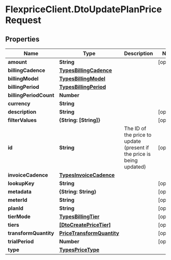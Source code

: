 # FlexpriceClient.DtoUpdatePlanPriceRequest

## Properties

Name | Type | Description | Notes
------------ | ------------- | ------------- | -------------
**amount** | **String** |  | [optional] 
**billingCadence** | [**TypesBillingCadence**](TypesBillingCadence.md) |  | 
**billingModel** | [**TypesBillingModel**](TypesBillingModel.md) |  | 
**billingPeriod** | [**TypesBillingPeriod**](TypesBillingPeriod.md) |  | 
**billingPeriodCount** | **Number** |  | 
**currency** | **String** |  | 
**description** | **String** |  | [optional] 
**filterValues** | **{String: [String]}** |  | [optional] 
**id** | **String** | The ID of the price to update (present if the price is being updated) | [optional] 
**invoiceCadence** | [**TypesInvoiceCadence**](TypesInvoiceCadence.md) |  | 
**lookupKey** | **String** |  | [optional] 
**metadata** | **{String: String}** |  | [optional] 
**meterId** | **String** |  | [optional] 
**planId** | **String** |  | [optional] 
**tierMode** | [**TypesBillingTier**](TypesBillingTier.md) |  | [optional] 
**tiers** | [**[DtoCreatePriceTier]**](DtoCreatePriceTier.md) |  | [optional] 
**transformQuantity** | [**PriceTransformQuantity**](PriceTransformQuantity.md) |  | [optional] 
**trialPeriod** | **Number** |  | [optional] 
**type** | [**TypesPriceType**](TypesPriceType.md) |  | 


